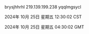 brysjhhrhl 219.139.199.238 yqqlmgsycl

2024年 10月 25日 星期五 12:30:02 CST

2024年 10月 25日 星期五 04:30:02 GMT
